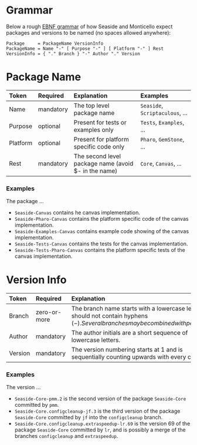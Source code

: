 # Grammar #

Below a rough [EBNF grammar](http://en.wikipedia.org/wiki/Extended_Backus–Naur_Form) of how Seaside and Monticello expect packages and versions to be named (no spaces allowed anywhere):

```
Package     = PackageName VersionInfo
PackageName = Name "-" [ Purpose "-" ] [ Platform "-" ] Rest
VersionInfo = { "." Branch } "-" Author "." Version
```

# Package Name #

| **Token** | **Required** | **Explanation** | **Examples** |
|:----------|:-------------|:----------------|:-------------|
| Name | mandatory | The top level package name | `Seaside`, `Scriptaculous`, ... |
| Purpose | optional | Present for tests or examples only | `Tests`, `Examples`, ... |
| Platform | optional | Present for platform specific code only | `Pharo`, `GemStone`, ... |
| Rest | mandatory | The second level package name (avoid $- in the name) | `Core`, `Canvas`, ...  |

### Examples ###

The package ...

  * `Seaside-Canvas` contains he canvas implementation.
  * `Seaside-Pharo-Canvas` contains the platform specific code of the canvas implementation.
  * `Seaside-Examples-Canvas` contains example code showing of the canvas implementation.
  * `Seaside-Tests-Canvas` contains the tests for the canvas implementation.
  * `Seaside-Tests-Pharo-Canvas` contains the platform specific tests of the canvas implementation.

# Version Info #

| **Token** | **Required** | **Explanation** | **Examples** |
|:----------|:-------------|:----------------|:-------------|
| Branch | zero-or-more | The branch name starts with a lowercase letter and should not contain hyphens ($-). Several branches may be combined with periods ($.). | `issue123`, `configcleanup`, ... |
| Author | mandatory | The author initials are a short sequence of lowercase letters. | `lr`, `jf`, `pmm`, ... |
| Version | mandatory | The version numbering starts at 1 and is sequentially counting upwards with every commit. | `1`, `2`, `3`, ... |

### Examples ###

The version ...

  * `Seaside-Core-pmm.2` is the second version of the package `Seaside-Core` committed by `pmm`.
  * `Seaside-Core.configcleanup-jf.3` is the third version of the package `Seaside-Core` committed by `jf` into the `configcleanup` branch.
  * `Seaside-Core.configcleanup.extraspeedup-lr.69` is the version 69 of the package `Seaside-Core` committed by `lr`, and is possibly a merge of the branches `configcleanup` and `extraspeedup`.
